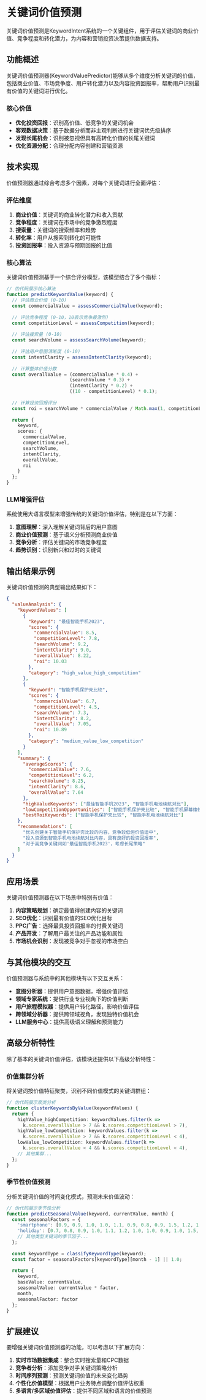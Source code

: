# 关键词价值预测

关键词价值预测是KeywordIntent系统的一个关键组件，用于评估关键词的商业价值、竞争程度和转化潜力，为内容和营销投资决策提供数据支持。

## 功能概述

关键词价值预测器(KeywordValuePredictor)能够从多个维度分析关键词的价值，包括商业价值、市场竞争度、用户转化潜力以及内容投资回报率，帮助用户识别最有价值的关键词进行优化。

### 核心价值

- **优化投资回报**：识别高价值、低竞争的关键词机会
- **客观数据决策**：基于数据分析而非主观判断进行关键词优先级排序
- **发现长尾机会**：识别被忽视但具有高转化价值的长尾关键词
- **优化资源分配**：合理分配内容创建和营销资源

## 技术实现

价值预测器通过综合考虑多个因素，对每个关键词进行全面评估：

### 评估维度

1. **商业价值**：关键词的商业转化潜力和收入贡献
2. **竞争程度**：关键词在市场中的竞争激烈程度
3. **搜索量**：关键词的搜索频率和趋势
4. **转化率**：用户从搜索到转化的可能性
5. **投资回报率**：投入资源与预期回报的比值

### 核心算法

关键词价值预测基于一个综合评分模型，该模型结合了多个指标：

```typescript
// 伪代码展示核心算法
function predictKeywordValue(keyword) {
  // 评估商业价值 (0-10)
  const commercialValue = assessCommercialValue(keyword);
  
  // 评估竞争程度 (0-10，10表示竞争最激烈)
  const competitionLevel = assessCompetition(keyword);
  
  // 评估搜索量 (0-10)
  const searchVolume = assessSearchVolume(keyword);
  
  // 评估用户意图清晰度 (0-10)
  const intentClarity = assessIntentClarity(keyword);
  
  // 计算整体价值分数
  const overallValue = (commercialValue * 0.4) + 
                       (searchVolume * 0.3) + 
                       (intentClarity * 0.2) + 
                       ((10 - competitionLevel) * 0.1);
  
  // 计算投资回报评分
  const roi = searchVolume * commercialValue / Math.max(1, competitionLevel);
  
  return {
    keyword,
    scores: {
      commercialValue,
      competitionLevel,
      searchVolume,
      intentClarity,
      overallValue,
      roi
    }
  };
}
```

### LLM增强评估

系统使用大语言模型来增强传统的关键词价值评估，特别是在以下方面：

1. **意图理解**：深入理解关键词背后的用户意图
2. **商业价值预测**：基于语义分析预测商业价值
3. **竞争分析**：评估关键词的市场竞争程度
4. **趋势识别**：识别新兴和过时的关键词

## 输出结果示例

关键词价值预测的典型输出结果如下：

```json
{
  "valueAnalysis": {
    "keywordValues": [
      {
        "keyword": "最佳智能手机2023",
        "scores": {
          "commercialValue": 8.5,
          "competitionLevel": 7.8,
          "searchVolume": 9.2,
          "intentClarity": 9.0,
          "overallValue": 8.22,
          "roi": 10.03
        },
        "category": "high_value_high_competition"
      },
      {
        "keyword": "智能手机保护壳比较",
        "scores": {
          "commercialValue": 6.7,
          "competitionLevel": 4.5,
          "searchVolume": 7.3,
          "intentClarity": 8.2,
          "overallValue": 7.05,
          "roi": 10.89
        },
        "category": "medium_value_low_competition"
      }
    ],
    "summary": {
      "averageScores": {
        "commercialValue": 7.6,
        "competitionLevel": 6.2,
        "searchVolume": 8.25,
        "intentClarity": 8.6,
        "overallValue": 7.64
      },
      "highValueKeywords": ["最佳智能手机2023", "智能手机电池续航对比"],
      "lowCompetitionOpportunities": ["智能手机保护壳比较", "智能手机屏幕维修成本"],
      "bestRoiKeywords": ["智能手机保护壳比较", "智能手机电池续航对比"]
    },
    "recommendations": [
      "优先创建关于智能手机保护壳比较的内容，竞争较低但价值适中",
      "投入资源到智能手机电池续航对比内容，具有良好的投资回报率",
      "对于高竞争关键词如'最佳智能手机2023'，考虑长尾策略"
    ]
  }
}
```

## 应用场景

关键词价值预测器在以下场景中特别有价值：

1. **内容策略规划**：确定最值得创建内容的关键词
2. **SEO优化**：识别最有价值的SEO优化目标
3. **PPC广告**：选择最具投资回报率的付费关键词
4. **产品开发**：了解用户最关注的产品功能和属性
5. **市场机会识别**：发现被竞争对手忽视的市场空白

## 与其他模块的交互

价值预测器与系统中的其他模块有以下交互关系：

- **意图分析器**：提供用户意图数据，增强价值评估
- **领域专家系统**：提供行业专业视角下的价值判断
- **用户旅程模拟器**：提供用户转化路径，影响价值评估
- **跨领域分析器**：提供跨领域视角，发现独特价值机会
- **LLM服务中心**：提供高级语义理解和预测能力

## 高级分析特性

除了基本的关键词价值评估，该模块还提供以下高级分析特性：

### 价值集群分析

将关键词按价值特征聚类，识别不同价值模式的关键词群组：

```typescript
// 伪代码展示聚类分析
function clusterKeywordsByValue(keywordValues) {
  return {
    highValue_highCompetition: keywordValues.filter(k => 
      k.scores.overallValue > 7 && k.scores.competitionLevel > 7),
    highValue_lowCompetition: keywordValues.filter(k => 
      k.scores.overallValue > 7 && k.scores.competitionLevel < 4),
    lowValue_lowCompetition: keywordValues.filter(k => 
      k.scores.overallValue < 4 && k.scores.competitionLevel < 4),
    // 其他集群...
  };
}
```

### 季节性价值预测

分析关键词价值的时间变化模式，预测未来价值波动：

```typescript
// 伪代码展示季节性分析
function predictSeasonalValue(keyword, currentValue, month) {
  const seasonalFactors = {
    'smartphone': [0.9, 0.9, 1.0, 1.0, 1.1, 0.9, 0.8, 0.9, 1.5, 1.2, 1.3, 1.8],
    'holiday': [0.7, 0.8, 0.9, 1.0, 1.1, 1.2, 1.0, 1.0, 0.9, 1.0, 1.5, 2.0],
    // 其他类型关键词的季节因子...
  };
  
  const keywordType = classifyKeywordType(keyword);
  const factor = seasonalFactors[keywordType][month - 1] || 1.0;
  
  return {
    keyword,
    baseValue: currentValue,
    seasonalValue: currentValue * factor,
    month,
    seasonalFactor: factor
  };
}
```

## 扩展建议

要增强关键词价值预测器的功能，可以考虑以下扩展方向：

1. **实时市场数据集成**：整合实时搜索量和CPC数据
2. **竞争者分析**：添加竞争对手关键词策略分析
3. **时间序列预测**：预测关键词价值的未来变化趋势
4. **个性化价值模型**：根据用户业务特点调整价值评估权重
5. **多语言/多区域价值评估**：提供不同区域和语言的价值预测 